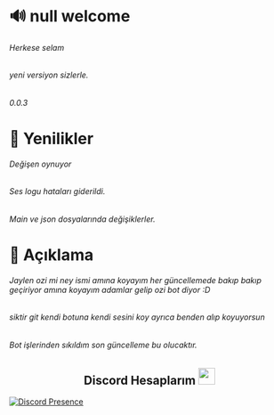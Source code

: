 # 🔊 null welcome
######  Herkese selam
######  yeni versiyon sizlerle.
######  0.0.3

# 🌟 Yenilikler
###### Değişen oynuyor
###### Ses logu hataları giderildi.
###### Main ve json dosyalarında değişiklerler.

# 🎀 Açıklama
###### Jaylen ozi mi ney ismi amına koyayım her güncellemede bakıp bakıp geçiriyor amına koyayım adamlar gelip ozi bot diyor :D
###### siktir git kendi botuna kendi sesini koy ayrıca benden alıp koyuyorsun 
###### Bot işlerinden sıkıldım son güncelleme bu olucaktır.


<h2 align="center">Discord Hesaplarım <img src="https://raw.githubusercontent.com/iampavangandhi/iampavangandhi/master/gifs/Hi.gif" width="30px"> </h2>

[![Discord Presence](https://lanyard-profile-readme.vercel.app/api/769979665224958020?hideDiscrim=true)](https://discord.com/users/769979665224958020)
